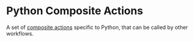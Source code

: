 # Python Composite Actions

A set of
[composite actions](https://docs.github.com/en/actions/creating-actions/creating-a-composite-action)
specific to Python, that can be called by other workflows.

